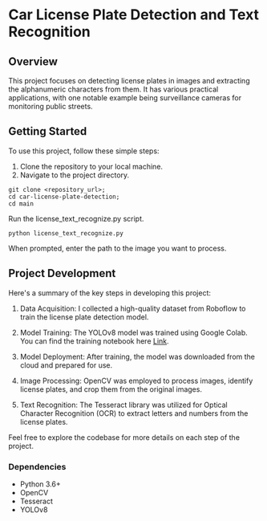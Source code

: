 # Car License Plate Detection and Text Recognition

## Overview
This project focuses on detecting license plates in images and extracting the alphanumeric characters from them. It has various practical applications, with one notable example being surveillance cameras for monitoring public streets.

## Getting Started
To use this project, follow these simple steps:

1. Clone the repository to your local machine.
2. Navigate to the project directory.

```
git clone <repository_url>;
cd car-license-plate-detection;
cd main 
```
Run the license_text_recognize.py script.

`python license_text_recognize.py`

When prompted, enter the path to the image you want to process.

## Project Development

Here's a summary of the key steps in developing this project:

1. Data Acquisition: I collected a high-quality dataset from Roboflow to train the license plate detection model.

2. Model Training: The YOLOv8 model was trained using Google Colab. You can find the training notebook here [Link](https://colab.research.google.com/drive/1fs0aoH9PVJy9tPIHfYjsw87U3awvyg2N?usp=sharing).

3. Model Deployment: After training, the model was downloaded from the cloud and prepared for use.

4. Image Processing: OpenCV was employed to process images, identify license plates, and crop them from the original images.

5. Text Recognition: The Tesseract library was utilized for Optical Character Recognition (OCR) to extract letters and numbers from the license plates.

Feel free to explore the codebase for more details on each step of the project.

### Dependencies

* Python 3.6+
* OpenCV
* Tesseract
* YOLOv8

